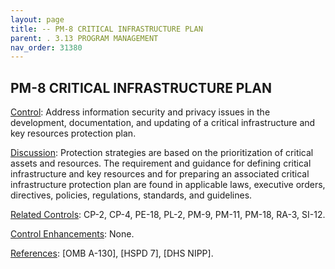 ```yaml
---
layout: page
title: -- PM-8 CRITICAL INFRASTRUCTURE PLAN 
parent: . 3.13 PROGRAM MANAGEMENT 
nav_order: 31380 
---
```


## PM-8 CRITICAL INFRASTRUCTURE PLAN

<ins>Control</ins>: Address information security and privacy issues in the development, documentation, and updating of a critical infrastructure and key resources protection plan.

<ins>Discussion</ins>: Protection strategies are based on the prioritization of critical assets and resources. The requirement and guidance for defining critical infrastructure and key resources and for preparing an associated critical infrastructure protection plan are found in applicable laws, executive orders, directives, policies, regulations, standards, and guidelines.

<ins>Related Controls</ins>: CP-2, CP-4, PE-18, PL-2, PM-9, PM-11, PM-18, RA-3, SI-12.

<ins>Control Enhancements</ins>: None.

<ins>References</ins>: [OMB A-130], [HSPD 7], [DHS NIPP].
